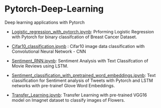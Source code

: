 # Pytorch-Deep-Learning
Deep learning applications with Pytorch


- [Logistic_regression_with_pytorch.ipynb](https://github.com/abyanjan/Pytorch-Deep-Learning/blob/master/Logistic_regression_with_pytorch.ipynb): Prforming Logistic Regression with Pytorch for binary classifcation of Breast Cancer Dataset.

- [Cifar10_classification.ipynb](https://github.com/abyanjan/Pytorch-Deep-Learning/blob/master/Cifar10_classification.ipynb) : Cifar10 image data classification with Convolutional Neural Network - CNN

- [Sentiment_RNN.ipynb](https://github.com/abyanjan/Pytorch-Deep-Learning/blob/master/Sentiment_RNN.ipynb): Sentiment Analysis with Text Classifcation of Movie Reviews using LSTM.

- [Sentiment_classification_with_pretrained_word_embeddings.ipynb](https://github.com/abyanjan/Pytorch-Deep-Learning/blob/master/Sentiment_classification_with_pretrained_word_embeddings.ipynb):
Text classification for Sentiment analysis of Tweets with Pytorch and LSTM networks with pre-trainef Glove Word Embeddings.

- [Transfer_Learning.ipynb](https://github.com/abyanjan/Pytorch-Deep-Learning/blob/master/Transfer_Learning.ipynb): Transfer Learning with pre-trained VGG16 model on Imagnet dataset to classify images of Flowers.

